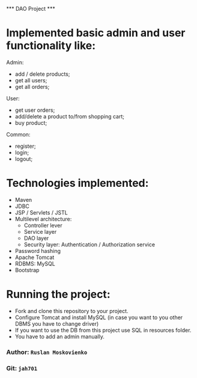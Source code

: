 *** DAO Project ***

# Implemented basic admin and user functionality like:

Admin:
- add / delete products;
- get all users;
- get all orders;

User:
- get user orders;
- add/delete a product to/from shopping cart;
- buy product;

Common: 
- register;
- login;
- logout;

# Technologies implemented:
- Maven
- JDBC
- JSP / Servlets / JSTL
- Multilevel architecture:
  * Controller lever
  * Service layer
  * DAO layer
  * Security layer: Authentication / Authorization service
- Password hashing
- Apache Tomcat
- RDBMS: MySQL
- Bootstrap

# Running the project:
- Fork and clone this repository to your project. 
- Configure Tomcat and install MySQL (in case you want to you other DBMS you have to change driver)
- If you want to use the DB from this project use SQL in resources folder.
- You have to add an admin manually.

### Author: ```Ruslan Moskovienko```
### Git: ```jah701```
